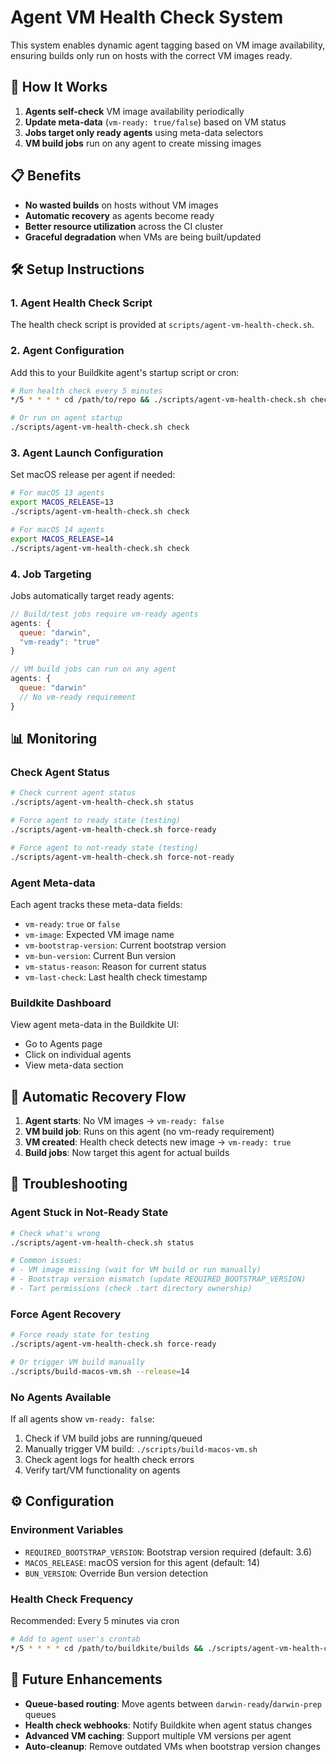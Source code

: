 # Agent VM Health Check System

This system enables dynamic agent tagging based on VM image availability, ensuring builds only run on hosts with the correct VM images ready.

## 🎯 How It Works

1. **Agents self-check** VM image availability periodically
2. **Update meta-data** (`vm-ready: true/false`) based on VM status  
3. **Jobs target only ready agents** using meta-data selectors
4. **VM build jobs** run on any agent to create missing images

## 📋 Benefits

- **No wasted builds** on hosts without VM images
- **Automatic recovery** as agents become ready  
- **Better resource utilization** across the CI cluster
- **Graceful degradation** when VMs are being built/updated

## 🛠️ Setup Instructions

### 1. Agent Health Check Script

The health check script is provided at `scripts/agent-vm-health-check.sh`.

### 2. Agent Configuration

Add this to your Buildkite agent's startup script or cron:

```bash
# Run health check every 5 minutes
*/5 * * * * cd /path/to/repo && ./scripts/agent-vm-health-check.sh check

# Or run on agent startup
./scripts/agent-vm-health-check.sh check
```

### 3. Agent Launch Configuration

Set macOS release per agent if needed:

```bash
# For macOS 13 agents
export MACOS_RELEASE=13
./scripts/agent-vm-health-check.sh check

# For macOS 14 agents  
export MACOS_RELEASE=14
./scripts/agent-vm-health-check.sh check
```

### 4. Job Targeting

Jobs automatically target ready agents:

```javascript
// Build/test jobs require vm-ready agents
agents: {
  queue: "darwin",
  "vm-ready": "true"
}

// VM build jobs can run on any agent
agents: {
  queue: "darwin"
  // No vm-ready requirement
}
```

## 📊 Monitoring

### Check Agent Status

```bash
# Check current agent status
./scripts/agent-vm-health-check.sh status

# Force agent to ready state (testing)
./scripts/agent-vm-health-check.sh force-ready

# Force agent to not-ready state (testing)
./scripts/agent-vm-health-check.sh force-not-ready
```

### Agent Meta-data

Each agent tracks these meta-data fields:

- `vm-ready`: `true` or `false`
- `vm-image`: Expected VM image name
- `vm-bootstrap-version`: Current bootstrap version
- `vm-bun-version`: Current Bun version  
- `vm-status-reason`: Reason for current status
- `vm-last-check`: Last health check timestamp

### Buildkite Dashboard

View agent meta-data in the Buildkite UI:
- Go to Agents page
- Click on individual agents
- View meta-data section

## 🔄 Automatic Recovery Flow

1. **Agent starts**: No VM images → `vm-ready: false`
2. **VM build job**: Runs on this agent (no vm-ready requirement)
3. **VM created**: Health check detects new image → `vm-ready: true` 
4. **Build jobs**: Now target this agent for actual builds

## 🚨 Troubleshooting

### Agent Stuck in Not-Ready State

```bash
# Check what's wrong
./scripts/agent-vm-health-check.sh status

# Common issues:
# - VM image missing (wait for VM build or run manually)
# - Bootstrap version mismatch (update REQUIRED_BOOTSTRAP_VERSION)
# - Tart permissions (check .tart directory ownership)
```

### Force Agent Recovery

```bash
# Force ready state for testing
./scripts/agent-vm-health-check.sh force-ready

# Or trigger VM build manually
./scripts/build-macos-vm.sh --release=14
```

### No Agents Available

If all agents show `vm-ready: false`:

1. Check if VM build jobs are running/queued
2. Manually trigger VM build: `./scripts/build-macos-vm.sh`
3. Check agent logs for health check errors
4. Verify tart/VM functionality on agents

## ⚙️ Configuration

### Environment Variables

- `REQUIRED_BOOTSTRAP_VERSION`: Bootstrap version required (default: 3.6)
- `MACOS_RELEASE`: macOS version for this agent (default: 14)  
- `BUN_VERSION`: Override Bun version detection

### Health Check Frequency

Recommended: Every 5 minutes via cron

```bash
# Add to agent user's crontab
*/5 * * * * cd /path/to/buildkite/builds && ./scripts/agent-vm-health-check.sh check
```

## 🔮 Future Enhancements

- **Queue-based routing**: Move agents between `darwin-ready`/`darwin-prep` queues
- **Health check webhooks**: Notify Buildkite when agent status changes
- **Advanced VM caching**: Support multiple VM versions per agent
- **Auto-cleanup**: Remove outdated VMs when bootstrap version changes 
